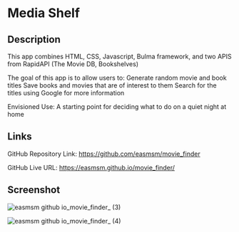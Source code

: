 # Media Shelf

## Description

This app combines HTML, CSS, Javascript, Bulma framework, and two APIS from RapidAPI (The Movie DB, Bookshelves)

The goal of this app is to allow users to:
Generate random movie and book titles
Save books and movies that are of interest to them
Search for the titles using Google for more information

Envisioned Use:
A starting point for deciding what to do on a quiet night at home

## Links

GitHub Repository Link: https://github.com/easmsm/movie_finder

GitHub Live URL: https://easmsm.github.io/movie_finder/


## Screenshot
![easmsm github io_movie_finder_ (3)](https://user-images.githubusercontent.com/105617274/179429201-205d581f-366f-425e-8e62-53b9b870a47f.png)

![easmsm github io_movie_finder_ (4)](https://user-images.githubusercontent.com/105617274/179429202-f5638c7b-3b97-4782-9d76-17f522c57f2b.png)
